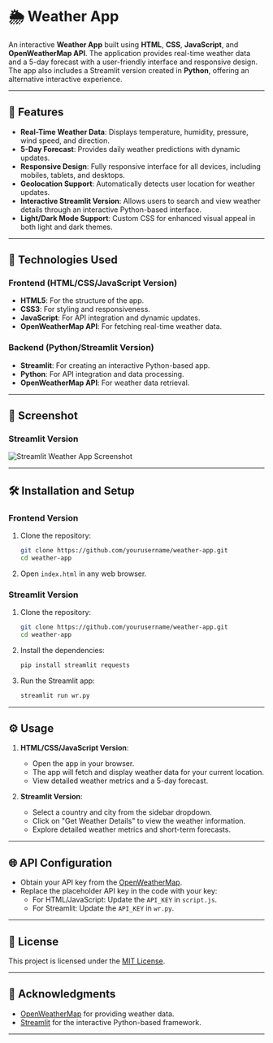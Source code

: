 # 🌦️ Weather App

An interactive **Weather App** built using **HTML**, **CSS**, **JavaScript**, and **OpenWeatherMap API**. The application provides real-time weather data and a 5-day forecast with a user-friendly interface and responsive design. The app also includes a Streamlit version created in **Python**, offering an alternative interactive experience.

---

## 🌟 Features
- **Real-Time Weather Data**: Displays temperature, humidity, pressure, wind speed, and direction.
- **5-Day Forecast**: Provides daily weather predictions with dynamic updates.
- **Responsive Design**: Fully responsive interface for all devices, including mobiles, tablets, and desktops.
- **Geolocation Support**: Automatically detects user location for weather updates.
- **Interactive Streamlit Version**: Allows users to search and view weather details through an interactive Python-based interface.
- **Light/Dark Mode Support**: Custom CSS for enhanced visual appeal in both light and dark themes.

---

## 🚀 Technologies Used
### Frontend (HTML/CSS/JavaScript Version)
- **HTML5**: For the structure of the app.
- **CSS3**: For styling and responsiveness.
- **JavaScript**: For API integration and dynamic updates.
- **OpenWeatherMap API**: For fetching real-time weather data.

### Backend (Python/Streamlit Version)
- **Streamlit**: For creating an interactive Python-based app.
- **Python**: For API integration and data processing.
- **OpenWeatherMap API**: For weather data retrieval.

---

## 🎨 Screenshot
### **Streamlit Version**
![Streamlit Weather App Screenshot](https://drive.google.com/uc?export=view&id=15zhjDYnTRWejr7WZAPQ3U1mKJ2jQVWO8)


---

## 🛠️ Installation and Setup
### Frontend Version
1. Clone the repository:
   ```bash
   git clone https://github.com/yourusername/weather-app.git
   cd weather-app
   ```
2. Open `index.html` in any web browser.

### Streamlit Version
1. Clone the repository:
   ```bash
   git clone https://github.com/yourusername/weather-app.git
   cd weather-app
   ```
2. Install the dependencies:
   ```bash
   pip install streamlit requests
   ```
3. Run the Streamlit app:
   ```bash
   streamlit run wr.py
   ```

---

## ⚙️ Usage
1. **HTML/CSS/JavaScript Version**:
   - Open the app in your browser.
   - The app will fetch and display weather data for your current location.
   - View detailed weather metrics and a 5-day forecast.

2. **Streamlit Version**:
   - Select a country and city from the sidebar dropdown.
   - Click on "Get Weather Details" to view the weather information.
   - Explore detailed weather metrics and short-term forecasts.

---

## 🌐 API Configuration
- Obtain your API key from the [OpenWeatherMap](https://openweathermap.org/api).
- Replace the placeholder API key in the code with your key:
  - For HTML/JavaScript: Update the `API_KEY` in `script.js`.
  - For Streamlit: Update the `API_KEY` in `wr.py`.

---

## 📜 License
This project is licensed under the [MIT License](LICENSE).

---

## 🙌 Acknowledgments
- [OpenWeatherMap](https://openweathermap.org) for providing weather data.
- [Streamlit](https://streamlit.io) for the interactive Python-based framework.

---
